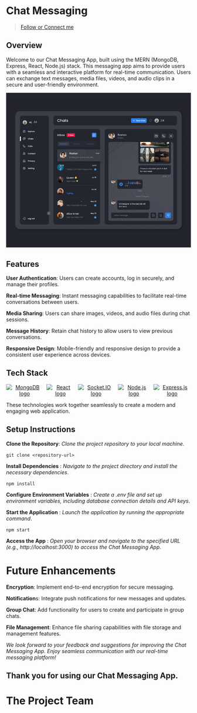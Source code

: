 # Chat Messaging 

<link rel="stylesheet" href="static/css/font-awesome.min.css">


> [Follow or Connect me](https://www.linkedin.com/in/jagan-kumar-hotta-502a76270/)

## Overview

Welcome to our Chat Messaging App, built using the MERN (MongoDB, Express, React, Node.js) stack. This messaging app aims to provide users with a seamless and interactive platform for real-time communication. Users can exchange text messages, media files, videos, and audio clips in a secure and user-friendly environment.

![This is the example of Userpage](./presentation.png)


## Features

 **User Authentication**: Users can create accounts, log in securely, and manage their profiles.
 
 **Real-time Messaging**: Instant messaging capabilities to facilitate real-time conversations between users.
 
 **Media Sharing**: Users can share images, videos, and audio files during chat sessions.
 
 **Message History**: Retain chat history to allow users to view previous conversations.
 
 **Responsive Design**: Mobile-friendly and responsive design to provide a consistent user experience across devices.

## Tech Stack

<div style="text-align: center; display: flex; justify-content: center; gap: 10px;">  <a href="https://www.mongodb.com/" target="_blank">
    <img src="https://img.shields.io/static/v1?message=MongoDB&logo=mongodb&label=&color=4EA94B&logoColor=white&labelColor=&style=for-the-badge" height="25" alt="MongoDB logo" />
  </a>

  <a href="https://reactjs.org/" target="_blank">
    <img src="https://img.shields.io/static/v1?message=React&logo=react&label=&color=61DAFB&logoColor=white&labelColor=&style=for-the-badge" height="25" alt="React logo" />
  </a>

  <a href="https://socket.io/" target="_blank">
    <img src="https://img.shields.io/static/v1?message=Socket.IO&logo=socket.io&label=&color=00B7FF&logoColor=white&labelColor=&style=for-the-badge" height="25" alt="Socket.IO logo" />
  </a>

  <a href="https://nodejs.org/" target="_blank">
    <img src="https://img.shields.io/static/v1?message=Node.js&logo=node.js&label=&color=333333&logoColor=white&labelColor=&style=for-the-badge" height="25" alt="Node.js logo" />
  </a>

  <a href="https://expressjs.com/" target="_blank">
    <img src="https://img.shields.io/static/v1?message=Express.js&logo=express&label=&color=4782BD&logoColor=white&labelColor=&style=for-the-badge" height="25" alt="Express.js logo" />
  </a>

</div>


These technologies work together seamlessly to create a modern and engaging web application.



## Setup Instructions

**Clone the Repository**: _Clone the project repository to your local machine_.
```
git clone <repository-url>
```

 **Install Dependencies** : _Navigate to the project directory and install the necessary dependencies_.
```
npm install
```

**Configure Environment Variables** : _Create a .env file and set up environment variables, including database connection details and API keys_.

**Start the Application** : _Launch the application by running the appropriate command_.
```
npm start
```

 **Access the App** : _Open your browser and navigate to the specified URL (e.g., http://localhost:3000) to access the Chat Messaging App_.

# Future Enhancements

**Encryption**: Implement end-to-end encryption for secure messaging.

**Notification**s: Integrate push notifications for new messages and updates.

**Group Chat**: Add functionality for users to create and participate in group chats.

**File Management**: Enhance file sharing capabilities with file storage and management features.

_We look forward to your feedback and suggestions for improving the Chat Messaging App. Enjoy seamless communication with our real-time messaging platform!_

## Thank you for using our Chat Messaging App.

# The Project Team
